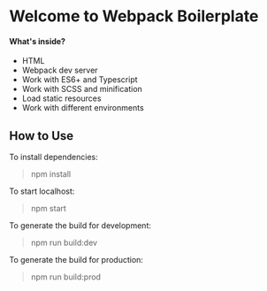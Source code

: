 # Welcome to Webpack Boilerplate
#### What's inside?
- HTML
- Webpack dev server
- Work with ES6+ and Typescript
- Work with SCSS and minification
- Load static resources
- Work with different environments

## How to Use
To install dependencies: 
>npm install

To start localhost:
> npm start

To generate the build for development: 
> npm run build:dev

To generate the build for production: 
> npm run build:prod
